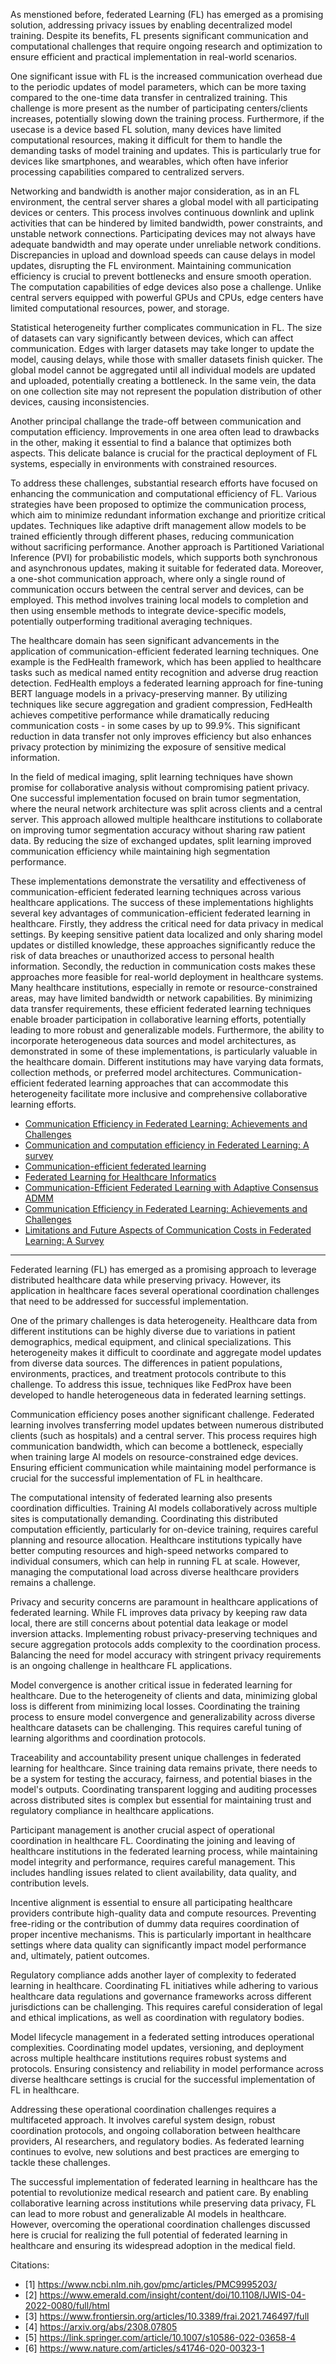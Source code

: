 As menstioned before, federated Learning (FL) has emerged as a promising solution, addressing privacy issues by enabling decentralized model training. Despite its benefits, FL presents significant communication and computational challenges that require ongoing research and optimization to ensure efficient and practical implementation in real-world scenarios.

One significant issue with FL is the increased communication overhead due to the periodic updates of model parameters, which can be more taxing compared to the one-time data transfer in centralized training. This challenge is more present as the number of participating centers/clients increases, potentially slowing down the training process. Furthermore, if the usecase is a device based FL solution, many devices have limited computational resources, making it difficult for them to handle the demanding tasks of model training and updates. This is particularly true for devices like smartphones, and wearables, which often have inferior processing capabilities compared to centralized servers. 

Networking and bandwidth is another major consideration, as in an FL environment, the central server shares a global model with all participating devices or centers. This process involves continuous downlink and uplink activities that can be hindered by limited bandwidth, power constraints, and unstable network connections. Participating devices may not always have adequate bandwidth and may operate under unreliable network conditions. Discrepancies in upload and download speeds can cause delays in model updates, disrupting the FL environment. Maintaining communication efficiency is crucial to prevent bottlenecks and ensure smooth operation. The computation capabilities of edge devices also pose a challenge. Unlike central servers equipped with powerful GPUs and CPUs, edge centers have limited computational resources, power, and storage. 

Statistical heterogeneity further complicates communication in FL. The size of datasets can vary significantly between devices, which can affect communication. Edges with larger datasets may take longer to update the model, causing delays, while those with smaller datasets finish quicker. The global model cannot be aggregated until all individual models are updated and uploaded, potentially creating a bottleneck. In the same vein, the data on one collection site may not represent the population distribution of other devices, causing inconsistencies.

Another principal challange the trade-off between communication and computation efficiency. Improvements in one area often lead to drawbacks in the other, making it essential to find a balance that optimizes both aspects. This delicate balance is crucial for the practical deployment of FL systems, especially in environments with constrained resources.

To address these challenges, substantial research efforts have focused on enhancing the communication and computational efficiency of FL. Various strategies have been proposed to optimize the communication process, which aim to minimize redundant information exchange and prioritize critical updates. Techniques like adaptive drift management allow models to be trained efficiently through different phases, reducing communication without sacrificing performance. Another approach is Partitioned Variational Inference (PVI) for probabilistic models, which supports both synchronous and asynchronous updates, making it suitable for federated data. Moreover, a one-shot communication approach, where only a single round of communication occurs between the central server and devices, can be employed. This method involves training local models to completion and then using ensemble methods to integrate device-specific models, potentially outperforming traditional averaging techniques.

The healthcare domain has seen significant advancements in the application of communication-efficient federated learning techniques. One example is the FedHealth framework, which has been applied to healthcare tasks such as medical named entity recognition and adverse drug reaction detection. FedHealth employs a federated learning approach for fine-tuning BERT language models in a privacy-preserving manner. By utilizing techniques like secure aggregation and gradient compression, FedHealth achieves competitive performance while dramatically reducing communication costs - in some cases by up to 99.9%. This significant reduction in data transfer not only improves efficiency but also enhances privacy protection by minimizing the exposure of sensitive medical information.

In the field of medical imaging, split learning techniques have shown promise for collaborative analysis without compromising patient privacy. One successful implementation focused on brain tumor segmentation, where the neural network architecture was split across clients and a central server. This approach allowed multiple healthcare institutions to collaborate on improving tumor segmentation accuracy without sharing raw patient data. By reducing the size of exchanged updates, split learning improved communication efficiency while maintaining high segmentation performance.


These implementations demonstrate the versatility and effectiveness of communication-efficient federated learning techniques across various healthcare applications. The success of these implementations highlights several key advantages of communication-efficient federated learning in healthcare. Firstly, they address the critical need for data privacy in medical settings. By keeping sensitive patient data localized and only sharing model updates or distilled knowledge, these approaches significantly reduce the risk of data breaches or unauthorized access to personal health information. Secondly, the reduction in communication costs makes these approaches more feasible for real-world deployment in healthcare systems. Many healthcare institutions, especially in remote or resource-constrained areas, may have limited bandwidth or network capabilities. By minimizing data transfer requirements, these efficient federated learning techniques enable broader participation in collaborative learning efforts, potentially leading to more robust and generalizable models. Furthermore, the ability to incorporate heterogeneous data sources and model architectures, as demonstrated in some of these implementations, is particularly valuable in the healthcare domain. Different institutions may have varying data formats, collection methods, or preferred model architectures. Communication-efficient federated learning approaches that can accommodate this heterogeneity facilitate more inclusive and comprehensive collaborative learning efforts.


- [Communication Efficiency in Federated Learning: Achievements and Challenges](https://arxiv.org/abs/2107.10996) 
- [Communication and computation efficiency in Federated Learning: A survey](https://www.sciencedirect.com/science/article/pii/S2542660523000653)
- [Communication-efficient federated learning](https://www.pnas.org/doi/full/10.1073/pnas.2024789118)
- [Federated Learning for Healthcare Informatics](https://www.researchgate.net/publication/346526433_Federated_Learning_for_Healthcare_Informatics)
- [Communication-Efficient Federated Learning with Adaptive Consensus ADMM ](https://www.mdpi.com/2076-3417/13/9/5270)
- [Communication Efficiency in Federated Learning: Achievements and Challenges](https://arxiv.org/abs/2107.10996) 
- [Limitations and Future Aspects of Communication Costs in Federated Learning: A Survey](https://www.ncbi.nlm.nih.gov/pmc/articles/PMC10490700/) 


_______________________________________

Federated learning (FL) has emerged as a promising approach to leverage distributed healthcare data while preserving privacy. However, its application in healthcare faces several operational coordination challenges that need to be addressed for successful implementation.

One of the primary challenges is data heterogeneity. Healthcare data from different institutions can be highly diverse due to variations in patient demographics, medical equipment, and clinical specializations. This heterogeneity makes it difficult to coordinate and aggregate model updates from diverse data sources. The differences in patient populations, environments, practices, and treatment protocols contribute to this challenge. To address this issue, techniques like FedProx have been developed to handle heterogeneous data in federated learning settings.

Communication efficiency poses another significant challenge. Federated learning involves transferring model updates between numerous distributed clients (such as hospitals) and a central server. This process requires high communication bandwidth, which can become a bottleneck, especially when training large AI models on resource-constrained edge devices. Ensuring efficient communication while maintaining model performance is crucial for the successful implementation of FL in healthcare.

The computational intensity of federated learning also presents coordination difficulties. Training AI models collaboratively across multiple sites is computationally demanding. Coordinating this distributed computation efficiently, particularly for on-device training, requires careful planning and resource allocation. Healthcare institutions typically have better computing resources and high-speed networks compared to individual consumers, which can help in running FL at scale. However, managing the computational load across diverse healthcare providers remains a challenge.

Privacy and security concerns are paramount in healthcare applications of federated learning. While FL improves data privacy by keeping raw data local, there are still concerns about potential data leakage or model inversion attacks. Implementing robust privacy-preserving techniques and secure aggregation protocols adds complexity to the coordination process. Balancing the need for model accuracy with stringent privacy requirements is an ongoing challenge in healthcare FL applications.

Model convergence is another critical issue in federated learning for healthcare. Due to the heterogeneity of clients and data, minimizing global loss is different from minimizing local losses. Coordinating the training process to ensure model convergence and generalizability across diverse healthcare datasets can be challenging. This requires careful tuning of learning algorithms and coordination protocols.

Traceability and accountability present unique challenges in federated learning for healthcare. Since training data remains private, there needs to be a system for testing the accuracy, fairness, and potential biases in the model's outputs. Coordinating transparent logging and auditing processes across distributed sites is complex but essential for maintaining trust and regulatory compliance in healthcare applications.

Participant management is another crucial aspect of operational coordination in healthcare FL. Coordinating the joining and leaving of healthcare institutions in the federated learning process, while maintaining model integrity and performance, requires careful management. This includes handling issues related to client availability, data quality, and contribution levels.

Incentive alignment is essential to ensure all participating healthcare providers contribute high-quality data and compute resources. Preventing free-riding or the contribution of dummy data requires coordination of proper incentive mechanisms. This is particularly important in healthcare settings where data quality can significantly impact model performance and, ultimately, patient outcomes.

Regulatory compliance adds another layer of complexity to federated learning in healthcare. Coordinating FL initiatives while adhering to various healthcare data regulations and governance frameworks across different jurisdictions can be challenging. This requires careful consideration of legal and ethical implications, as well as coordination with regulatory bodies.

Model lifecycle management in a federated setting introduces operational complexities. Coordinating model updates, versioning, and deployment across multiple healthcare institutions requires robust systems and protocols. Ensuring consistency and reliability in model performance across diverse healthcare settings is crucial for the successful implementation of FL in healthcare.

Addressing these operational coordination challenges requires a multifaceted approach. It involves careful system design, robust coordination protocols, and ongoing collaboration between healthcare providers, AI researchers, and regulatory bodies. As federated learning continues to evolve, new solutions and best practices are emerging to tackle these challenges.

The successful implementation of federated learning in healthcare has the potential to revolutionize medical research and patient care. By enabling collaborative learning across institutions while preserving data privacy, FL can lead to more robust and generalizable AI models in healthcare. However, overcoming the operational coordination challenges discussed here is crucial for realizing the full potential of federated learning in healthcare and ensuring its widespread adoption in the medical field.

Citations:
- [1] https://www.ncbi.nlm.nih.gov/pmc/articles/PMC9995203/
- [2] https://www.emerald.com/insight/content/doi/10.1108/IJWIS-04-2022-0080/full/html
- [3] https://www.frontiersin.org/articles/10.3389/frai.2021.746497/full
- [4] https://arxiv.org/abs/2308.07805
- [5] https://link.springer.com/article/10.1007/s10586-022-03658-4
- [6] https://www.nature.com/articles/s41746-020-00323-1
